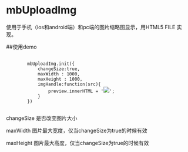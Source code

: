 # mbUploadImg
使用于手机（ios和android端）和pc端的图片缩略图显示，用HTML5 FILE 实现。


##使用demo
<pre>
	<code>
		mbUploadImg.init({
			changeSize:true,
			maxWidth : 1000,
			maxHeight : 1000,
			imgHandle:function(src){
				preview.innerHTML = '<img src="'+ src +'" />';
			}
		})
	</code>
</pre>


<p>changeSize	是否改变图片大小</p>
<p>maxWidth		图片最大宽度，仅当changeSize为true的时候有效</p>
<p>maxHeight	图片最大高度，仅当changeSize为true的时候有效</p>